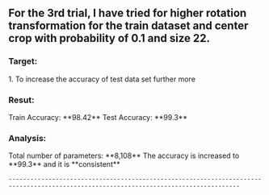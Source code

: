 <h2>For the 3rd trial, I have tried for higher rotation transformation for the train dataset and center crop with probability of 0.1 and size 22.  </h2>

<h3>Target:</h3>
    1. To increase the accuracy of test data set further more
    
<h3>Resut:</h3>
    Train Accuracy: **98.42**
    Test Accuracy: **99.3**
        
<h3>Analysis:</h3>
    Total number of parameters: **8,108**
    The accuracy is increased to **99.3** and it is **consistent**

    --------------------------------------------------------------------------------------------------------------------------------------

